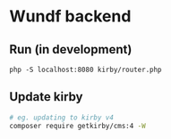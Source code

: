 # Wundf backend

## Run (in development)

```
php -S localhost:8080 kirby/router.php
```

## Update kirby

```bash
# eg. updating to kirby v4
composer require getkirby/cms:4 -W
```
